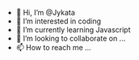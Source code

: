- 👋 Hi, I’m @Jykata
- 👀 I’m interested in coding
- 🌱 I’m currently learning Javascript
- 💞️ I’m looking to collaborate on ...
- 📫 How to reach me ...

<!---
JYKATABG/JYKATABG is a ✨ special ✨ repository because its `README.md` (this file) appears on your GitHub profile.
You can click the Preview link to take a look at your changes.
--->
